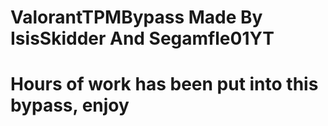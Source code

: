 # ValorantTPMBypass Made By IsisSkidder And Segamfle01YT

# Hours of work has been put into this bypass, enjoy 
